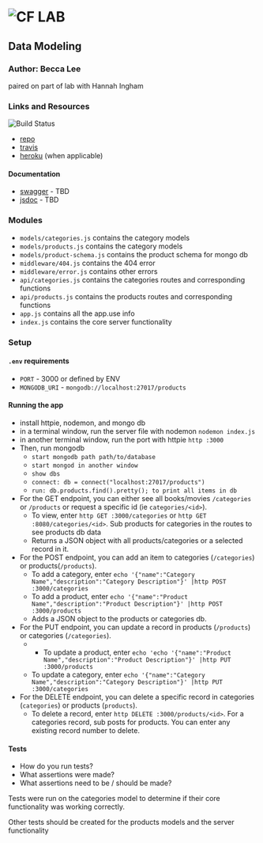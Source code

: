 ![CF](http://i.imgur.com/7v5ASc8.png) LAB
=================================================

## Data Modeling

### Author: Becca Lee
paired on part of lab with Hannah Ingham

### Links and Resources
![Build Status](https://www.travis-ci.com/beccalee123/13-rest-server.svg?branch=master)
* [repo](https://github.com/beccalee123/13-rest-server)
* [travis](https://www.travis-ci.com/beccalee123/13-rest-server)
* [heroku](http://xyz.com) (when applicable)

#### Documentation
* [swagger](http://xyz.com) - TBD
* [jsdoc](http://xyz.com) - TBD

### Modules
- `models/categories.js` contains the category models
- `models/products.js` contains the category models
- `models/product-schema.js` contains the product schema for mongo db
- `middleware/404.js` contains the 404 error
- `middleware/error.js` contains other errors
- `api/categories.js` contains the categories routes and corresponding functions
- `api/products.js` contains the products routes and corresponding functions
- `app.js` contains all the app.use info
- `index.js` contains the core server functionality

### Setup
#### `.env` requirements
* `PORT` - 3000 or defined by ENV
* `MONGODB_URI` - `mongodb://localhost:27017/products`

#### Running the app
* install httpie, nodemon, and mongo db
* in a terminal window, run the server file with nodemon `nodemon index.js`
* in another terminal window, run the port with httpie `http :3000`
* Then, run mongodb
  * `start mongodb path path/to/database`
  * `start mongod in another window`
  * `show dbs`
  * `connect: db = connect("localhost:27017/products")`
  * `run: db.products.find().pretty(); to print all items in db`
* For the GET endpoint, you can either see all books/movies `/categories` or `/products` or request a specific id (ie `categories/<id>`). 
  * To view, enter `http GET :3000/categories` or `http GET :8080/categories/<id>`. Sub products for categories in the routes to see products db data
  * Returns a JSON object with all products/categories or a selected record in it.
* For the POST endpoint, you can add an item to categories (`/categories`) or products(`/products`). 
  * To add a category, enter `echo '{"name":"Category Name","description":"Category Description"}' |http POST :3000/categories`
  * To add a product, enter `echo '{"name":"Product Name","description":"Product Description"}' |http POST :3000/products`
  * Adds a JSON object to the products or categories db.
* For the PUT endpoint, you can update a record in products (`/products`) or categories (`/categories`). 
  * * To update a product, enter `echo 'echo '{"name":"Product Name","description":"Product Description"}' |http PUT :3000/products`
  * To update a category, enter `echo '{"name":"Category Name","description":"Category Description"}' |http PUT :3000/categories`
* For the DELETE endpoint, you can delete a specific record in categories (`categories`) or products (`products`).
  * To delete a record, enter `http DELETE :3000/products/<id>`. For a categories record, sub posts for products. You can enter any existing record number to delete.
  
#### Tests
* How do you run tests?
* What assertions were made?
* What assertions need to be / should be made?

Tests were run on the categories model to determine if their core functionality was working correctly.

Other tests should be created for the products models and the server functionality